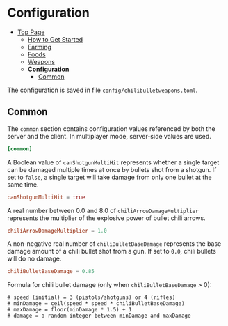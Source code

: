 # Configuration

- [Top Page](../index.html)
  - [How to Get Started](index.html)
  - [Farming](farming.html)
  - [Foods](foods.html)
  - [Weapons](weapons.html)
  - **Configuration**
    - [Common](#common)

The configuration is saved in file `config/chilibulletweapons.toml`.

## Common

The `common` section contains configuration values referenced by both the server and the client.
In multiplayer mode, server-side values are used.

```toml
[common]
```

A Boolean value of `canShotgunMultiHit` represents whether a single target can be damaged multiple times at once by bullets shot from a shotgun.
If set to `false`, a single target will take damage from only one bullet at the same time.

```toml
canShotgunMultiHit = true
```

A real number between 0.0 and 8.0 of `chiliArrowDamageMultiplier` represents the multiplier of the explosive power of bullet chili arrows.

```toml
chiliArrowDamageMultiplier = 1.0
```

A non-negative real number of `chiliBulletBaseDamage` represents the base damage amount of a chili bullet shot from a gun.
If set to `0.0`, chili bullets will do no damage.

```toml
chiliBulletBaseDamage = 0.85
```

Formula for chili bullet damage (only when `chiliBulletBaseDamage` > 0):

```text
# speed (initial) = 3 (pistols/shotguns) or 4 (rifles)
# minDamage = ceil(speed * speed * chiliBulletBaseDamage)
# maxDamage = floor(minDamage * 1.5) + 1
# damage = a random integer between minDamage and maxDamage
```
